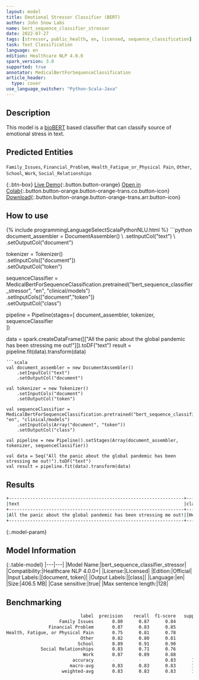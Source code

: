 ```yaml
---
layout: model
title: Emotional Stressor Classifier (BERT)
author: John Snow Labs
name: bert_sequence_classifier_stressor
date: 2022-07-27
tags: [stressor, public_health, en, licensed, sequence_classification]
task: Text Classification
language: en
edition: Healthcare NLP 4.0.0
spark_version: 3.0
supported: true
annotator: MedicalBertForSequenceClassification
article_header:
  type: cover
use_language_switcher: "Python-Scala-Java"
---
```


## Description

This model is a [bioBERT](https://nlp.johnsnowlabs.com/2022/07/18/biobert_pubmed_base_cased_v1.2_en_3_0.html) based classifier that can classify source of emotional stress in text.

## Predicted Entities

`Family_Issues`, `Financial_Problem`, `Health_Fatigue_or_Physical Pain`, `Other`, `School`, `Work`, `Social_Relationships`

{:.btn-box}
[Live Demo](https://demo.johnsnowlabs.com/healthcare/PUBLIC_HEALTH_STRESS/){:.button.button-orange}
[Open in Colab](https://colab.research.google.com/github/JohnSnowLabs/spark-nlp-workshop/blob/master/tutorials/streamlit_notebooks/healthcare/PUBLIC_HEALTH_MB4SC.ipynb){:.button.button-orange.button-orange-trans.co.button-icon}
[Download](https://s3.amazonaws.com/auxdata.johnsnowlabs.com/clinical/models/bert_sequence_classifier_stressor_en_4.0.0_3.0_1658923809554.zip){:.button.button-orange.button-orange-trans.arr.button-icon}

## How to use



<div class="tabs-box" markdown="1">
{% include programmingLanguageSelectScalaPythonNLU.html %}
```python
document_assembler = DocumentAssembler() \
    .setInputCol("text") \
    .setOutputCol("document")

tokenizer = Tokenizer() \
    .setInputCols(["document"]) \
    .setOutputCol("token")

sequenceClassifier = MedicalBertForSequenceClassification.pretrained("bert_sequence_classifier_stressor", "en", "clinical/models")\
    .setInputCols(["document","token"])\
    .setOutputCol("class")

pipeline = Pipeline(stages=[
    document_assembler, 
    tokenizer,
    sequenceClassifier    
])

data = spark.createDataFrame([["All the panic about the global pandemic has been stressing me out!"]]).toDF("text")
result = pipeline.fit(data).transform(data)
```
```scala
val document_assembler = new DocumentAssembler()
    .setInputCol("text")
    .setOutputCol("document")

val tokenizer = new Tokenizer()
    .setInputCols("document")
    .setOutputCol("token")

val sequenceClassifier = MedicalBertForSequenceClassification.pretrained("bert_sequence_classifier_stressor", "en", "clinical/models")
    .setInputCols(Array("document", "token"))
    .setOutputCol("class")

val pipeline = new Pipeline().setStages(Array(document_assembler, tokenizer, sequenceClassifier))

val data = Seq("All the panic about the global pandemic has been stressing me out!").toDF("text")
val result = pipeline.fit(data).transform(data) 
```
</div>

## Results

```bash
+------------------------------------------------------------------+-----------------------------------+
|text                                                              |class                              |
+------------------------------------------------------------------+-----------------------------------+
|All the panic about the global pandemic has been stressing me out!|[Health, Fatigue, or Physical Pain]|
+------------------------------------------------------------------+-----------------------------------+
```

{:.model-param}
## Model Information

{:.table-model}
|---|---|
|Model Name:|bert_sequence_classifier_stressor|
|Compatibility:|Healthcare NLP 4.0.0+|
|License:|Licensed|
|Edition:|Official|
|Input Labels:|[document, token]|
|Output Labels:|[class]|
|Language:|en|
|Size:|406.5 MB|
|Case sensitive:|true|
|Max sentence length:|128|


## Benchmarking

```bash
                            label  precision    recall  f1-score   support
                    Family Issues       0.80      0.87      0.84       161
                Financial Problem       0.87      0.83      0.85       126
Health, Fatigue, or Physical Pain       0.75      0.81      0.78       168
                            Other       0.82      0.80      0.81       384
                           School       0.89      0.91      0.90       127
             Social Relationships       0.83      0.71      0.76       133
                             Work       0.87      0.89      0.88       271
                         accuracy       -         -         0.83      1370
                        macro-avg       0.83      0.83      0.83      1370
                     weighted-avg       0.83      0.83      0.83      1370
```
